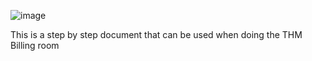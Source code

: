 ![image](https://github.com/user-attachments/assets/644b12c9-8812-4ca1-b61e-3d6b94ff34c0)

This is a step by step document that can be used when doing the THM Billing room 
